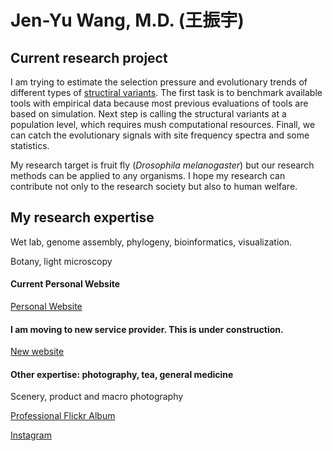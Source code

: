 # Jen-Yu Wang, M.D. (王振宇)

## Current research project

I am trying to estimate the selection pressure and evolutionary trends of different types of [structiral variants](https://github.com/eldariont/svim-asm#background). 
The first task is to benchmark available tools with empirical data because most previous evaluations of tools are based on simulation. Next step is calling the structural variants at a population level, which requires mush computational resources. Finall, we can catch the evolutionary signals with site frequency spectra and some statistics. 

My research target is fruit fly (*Drosophila melanogaster*) but our research methods can be applied to any organisms. I hope my research can contribute not only to the research society but also to human welfare. 

## My research expertise

Wet lab, genome assembly, phylogeny, bioinformatics, visualization. 

Botany, light microscopy

#### Current Personal Website

[Personal Website](https://www.jen-yu-evolves.com/)

#### I am moving to new service provider. This is under construction.

[New website](https://zxymm56312.myportfolio.com/)


#### Other expertise: photography, tea, general medicine

Scenery, product and macro photography

[Professional Flickr Album](https://www.flickr.com/photos/oscar56312/albums)

[Instagram](https://www.instagram.com/wang_photograph/)

